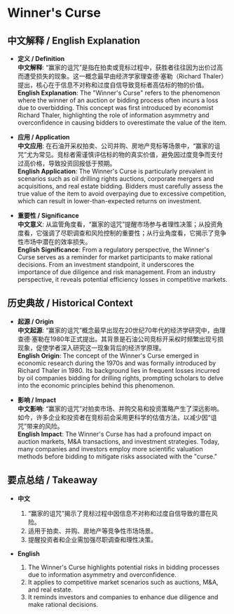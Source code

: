 # Winner's Curse

## 中文解释 / English Explanation

* **定义 / Definition**  
  **中文解释**: “赢家的诅咒”是指在拍卖或竞标过程中，获胜者往往因为出价过高而遭受损失的现象。这一概念最早由经济学家理查德·塞勒（Richard Thaler）提出，核心在于信息不对称和过度自信导致竞标者高估标的物的价值。  
  **English Explanation**: The "Winner's Curse" refers to the phenomenon where the winner of an auction or bidding process often incurs a loss due to overbidding. This concept was first introduced by economist Richard Thaler, highlighting the role of information asymmetry and overconfidence in causing bidders to overestimate the value of the item.

* **应用 / Application**  
  **中文应用**: 在石油开采权拍卖、公司并购、房地产竞标等场景中，“赢家的诅咒”尤为常见。竞标者需谨慎评估标的物的真实价值，避免因过度竞争而支付过高价格，导致投资回报低于预期。  
  **English Application**: The Winner's Curse is particularly prevalent in scenarios such as oil drilling rights auctions, corporate mergers and acquisitions, and real estate bidding. Bidders must carefully assess the true value of the item to avoid overpaying due to excessive competition, which can result in lower-than-expected returns on investment.

* **重要性 / Significance**  
  **中文意义**: 从监管角度看，“赢家的诅咒”提醒市场参与者理性决策；从投资角度看，它强调了尽职调查和风险控制的重要性；从行业角度看，它揭示了竞争性市场中潜在的效率损失。  
  **English Significance**: From a regulatory perspective, the Winner's Curse serves as a reminder for market participants to make rational decisions. From an investment standpoint, it underscores the importance of due diligence and risk management. From an industry perspective, it reveals potential efficiency losses in competitive markets.

## 历史典故 / Historical Context

* **起源 / Origin**  
  **中文起源**: “赢家的诅咒”概念最早出现在20世纪70年代的经济学研究中，由理查德·塞勒在1980年正式提出。其背景是石油公司竞标开采权时频繁出现亏损现象，促使学者深入研究这一现象背后的经济学原理。  
  **English Origin**: The concept of the Winner's Curse emerged in economic research during the 1970s and was formally introduced by Richard Thaler in 1980. Its background lies in frequent losses incurred by oil companies bidding for drilling rights, prompting scholars to delve into the economic principles behind this phenomenon.

* **影响 / Impact**  
  **中文影响**: “赢家的诅咒”对拍卖市场、并购交易和投资策略产生了深远影响。如今，许多企业和投资者在竞标前会采用更科学的估值方法，以减少因“诅咒”带来的风险。  
  **English Impact**: The Winner's Curse has had a profound impact on auction markets, M&A transactions, and investment strategies. Today, many companies and investors employ more scientific valuation methods before bidding to mitigate risks associated with the "curse."

## 要点总结 / Takeaway

* **中文**  
  1. “赢家的诅咒”揭示了竞标过程中因信息不对称和过度自信导致的潜在风险。  
  2. 适用于拍卖、并购、房地产等竞争性市场场景。  
  3. 提醒投资者和企业需加强尽职调查和理性决策。

* **English**  
  1. The Winner's Curse highlights potential risks in bidding processes due to information asymmetry and overconfidence.  
  2. It applies to competitive market scenarios such as auctions, M&A, and real estate.  
  3. It reminds investors and companies to enhance due diligence and make rational decisions.